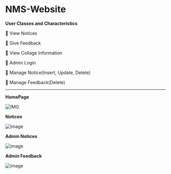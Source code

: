 # NMS-Website



**User Classes and Characteristics**

 View Notices

 Give Feedback

 View Collage Information

 Admin Login

 Manage Notice(Insert, Update, Delete)

 Manage Feedback(Delete)

-------------------------------------------------------------------------------------------------------------------------------------------

**HomePage**

![IMG](https://github.com/Matin3230/NMS-Website/assets/85051013/1e655577-1c4c-4e35-95ca-d7d2f563ef1e)

**Notices**

![image](https://github.com/Matin3230/NMS-Website/assets/85051013/2f68fd7e-8d4e-48e6-b965-7c4e2e48e8d4)

**Admin Notices**

![image](https://github.com/Matin3230/NMS-Website/assets/85051013/29abe754-59d2-4a76-bb57-a7d504c9d125)

**Admin Feedback**

![image](https://github.com/Matin3230/NMS-Website/assets/85051013/ced4eeb2-2718-4f04-a079-69503992bc4e)


